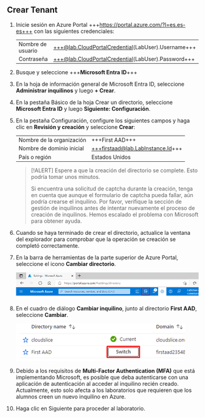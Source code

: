 ## Crear Tenant

1. Inicie sesión en Azure Portal +++https://portal.azure.com/?l=es.es-es+++ con las siguientes credenciales:

    |||
    |--|--|
    |Nombre de usuario|+++@lab.CloudPortalCredential(LabUser).Username+++|
    |Contraseña|+++@lab.CloudPortalCredential(LabUser).Password+++|

1. Busque y seleccione +++**Microsoft Entra ID**+++

1. En la hoja de información general de Microsoft Entra ID, seleccione **Administrar inquilinos** y luego **+ Crear**.

1. En la pestaña Básico de la hoja Crear un directorio, seleccione **Microsoft Entra ID** y luego **Siguiente: Configuración**.

1. En la pestaña Configuración, configure los siguientes campos y haga clic en **Revisión y creación** y seleccione **Crear**:

    |||
    |--|--|
    |Nombre de la organización|+++First AAD+++|
    |Nombre de dominio inicial|+++firstaad@lab.LabInstance.Id+++|
    |País o región|Estados Unidos|

    > [!ALERT] Espere a que la creación del directorio se complete. Esto podría tomar unos minutos.
    >
    > Si encuentra una solicitud de captcha durante la creación, tenga en cuenta que aunque el formulario de captcha pueda fallar, aún podría crearse el inquilino. Por favor, verifique la sección de gestión de inquilinos antes de intentar nuevamente el proceso de creación de inquilinos. Hemos escalado el problema con Microsoft para obtener ayuda.

1. Cuando se haya terminado de crear el directorio, actualice la ventana del explorador para comprobar que la operación se creación se completó correctamente.

1. En la barra de herramientas de la parte superior de Azure Portal, seleccione el icono **Cambiar directorio**.

    ![SwitchDir](images/SwitchDir.png)

1. En el cuadro de diálogo **Cambiar inquilino**, junto al directorio **First AAD**, seleccione **Cambiar**.

    ![SwitchTen](images/SwitchTen.png)

1. Debido a los requisitos de **Multi-Factor Authentication (MFA)** que está implementando Microsoft, es posible que deba autenticarse con una aplicación de autenticación al acceder al inquilino recién creado. Actualmente, esto solo afecta a los laboratorios que requieren que los alumnos creen un nuevo inquilino en Azure.

1. Haga clic en Siguiente para proceder al laboratorio.
